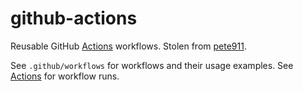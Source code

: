 # github-actions

Reusable GitHub [Actions](https://docs.github.com/en/actions) workflows. Stolen from [pete911](https://github.com/pete911/github-actions).

See `.github/workflows` for workflows and their usage examples. See [Actions](https://github.com/jreisinger/github-actions/actions) for workflow runs.
